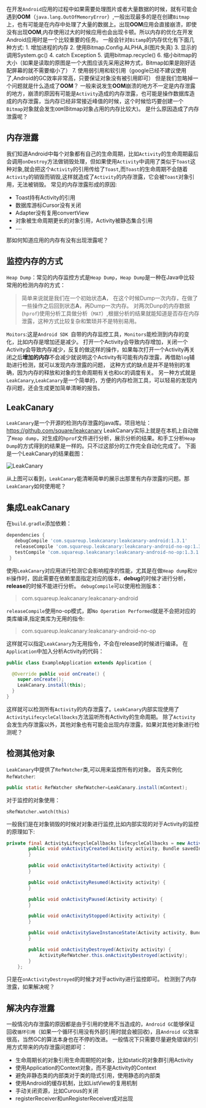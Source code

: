 在开发`Android`应用的过程中如果需要处理图片或者大量数据的时候，就有可能会遇到**OOM**（`java.lang.OutOfMemoryError`）,一般出现最多的是在创建`Bitmap`上，也有可能是在内存中处理了大量的数据上。出现**OOM**应用会直接崩溃，即使没有出现**OOM**,内存使用过大的时候应用也会出现卡顿。所以内存的优化在开发Android应用时是一个比较重要的任务。
一般会针对`Bitamp`的内存优化有下面几种方式:
	1. 增加进程的内存
	2. 使用Bitmap.Config.ALPHA_8(图片失真)
	3. 显示的调用System.gc()
	4. catch Exception
	5. 调用bitmap.recycle()
	6. 缩小bitmap的大小（如果是读取的原图是一个大图应该先采用这种方式，Bitmap如果是刚好适配屏幕的就不需要缩小了）
	7. 使用弱引用和软引用（google已经不建议使用了,Android的GC效率非常高，只要保证对象没有被引用即可）
但是我们忽略掉一个问题就是什么造成了**OOM**？
一般来说发生**OOM**崩溃的地方不一定是内存泄露的地方，崩溃的原因有可能是`Activity`造成的内存泄露，也可能是操作数据库造成的内存泄露，当内存已经非常接近峰值的时候，这个时候恰巧要创建一个`Bitmap`对象就会发生`OOM`(Bitmap对象占用的内存比较大)。
是什么原因造成了内存泄露呢？
## 内存泄露
我们知道Android中每个对象都有自己的生命周期，比如`Activity`的生命周期最后会调用`onDestroy`方法做销毁处理，但如果使用`Activity`中调用了类似于`Toast`这种对象,就会把这个`Activity`的引用传给了`Toast`,而`Toast`的生命周期不会随着`Activity`的销毁而销毁,这样就造成了`Activity`的内存泄露，它会被`Toast`对象引用，无法被销毁。
常见的内存泄露形成的原因:

*  Toast持有Activity的引用
*  数据库游标Cursor没有关闭
* Adapter没有复用convertView
*  对象被生命周期更长的对象引用，Activity被静态集合引用
* ....

那如何知道应用的内存有没有出现泄露呢？
## 监控内存的方式

`Heap Dump`：常见的内存监控方式是`Heap Dump`，`Heap Dump`是一种在Java中比较常用的检测内存的方式：
>简单来说就是我们在一个初始状态**A**， 在这个时候Dump一次内存，在做了一些操作之后回到状态**A**，再Dump一次内存。
对两次Dunp的内存数据(`hprof`)使用分析工具做分析（`MAT`）,根据分析的结果就能知道是否存在内存泄露，这种方式比较复杂和繁琐并不是特别易用。

`Moitors`:这是`Android SDK `自带的内存监控工具，`Monitors`能检测到内存的变化，比如内存是增加还是减少。
打开一个Activity会导致内存增加，关闭一个Activity会导致内存减少，反复的做这样的操作，如果每次打开一个Activity再关闭之后**增加的内存**不会减少就说明这个Activity有可能有内存泄露，再借助`log`辅助进行检测，就可以发现内存泄露的问题，
这种方式的缺点是并不是特别的准确，因为内存的释放和对象的生命周期有关也和`GC`的调度有关。
另一种方式就是`LeakCanary`,`LeakCanary`是一个简单的，方便的内存检测工具，可以轻易的发现内存问题，还会生成更加简单清晰的报告。

## LeakCanary
`LeakCanary`是一个开源的检测内存泄露的java库。项目地址：https://github.com/square/leakcanary
LeakCanary实际上就是在本机上自动做了`Heap dump`，对生成的`hprof`文件进行分析，展示分析的结果。和手工分析`Heap Dump`的方式得到的结果是一样的。只不过这部分的工作完全自动化完成了。
下面是一个LeakCanary的结果截图：

![LeakCanary](http://upload-images.jianshu.io/upload_images/22188-c8327fc0f3ba73ee.png?imageMogr2/auto-orient/strip%7CimageView2/2/w/1240)

从上图可以看到，`LeakCanary`能清晰简单的展示出那里有内存泄露的问题。那`LeakCanary`如何使用呢？
## 集成LeakCanary
在`build.gradle`添加依赖：
```gradle
dependencies {
   debugCompile 'com.squareup.leakcanary:leakcanary-android:1.3.1'
   releaseCompile 'com.squareup.leakcanary:leakcanary-android-no-op:1.3.1'
   testCompile 'com.squareup.leakcanary:leakcanary-android-no-op:1.3.1'
 }
```
使用`LeakCanary`对应用进行检测它会影响程序的性能，尤其是在做`Heap dump`和`分析`操作时，因此需要在依赖里面指定对应的版本，**debug**的时候才进行分析，**release**的时候不能进行分析。
`debugCompile`可以使用检测版本：
>com.squareup.leakcanary:leakcanary-android

`releaseCompile`使用no-op模式，即`No Operation Performed`就是不会把对应的类库编译,指定类库为无用的指令:
>com.squareup.leakcanary:leakcanary-android-no-op

这样就可以指定`LeakCanary`为无用指令，不会在release的时候进行编译。
在`Application`中加入分析Activity的代码：
```java
public class ExampleApplication extends Application {

  @Override public void onCreate() {
    super.onCreate();
    LeakCanary.install(this);
  }
}
```
这样就可以检测所有`Activity`的内存泄露了。`LeakCanary`内部实现使用了`ActivityLifecycleCallbacks`方法监听所有Activity的生命周期。
除了`Activity`会发生内存泄露以外，其他对象也有可能会出现内存泄露，如果对其他对象进行检测呢？
## 检测其他对象
`LeakCanary`中提供了`RefWatcher`类,可以用来监控所有的对象。
首先实例化`RefWatcher`:
```java
public static RefWatcher sRefWatcher=LeakCanary.install(mContext);
```
对于监控的对象使用：
```
sRefWatcher.watch(this)
```
一般我们是在对象销毁的时候对对象进行监控,比如内部实现的对于Activity的监控的原理如下:
```java
private final ActivityLifecycleCallbacks lifecycleCallbacks = new ActivityLifecycleCallbacks() {
        public void onActivityCreated(Activity activity, Bundle savedInstanceState) {
        }

        public void onActivityStarted(Activity activity) {
        }

        public void onActivityResumed(Activity activity) {
        }

        public void onActivityPaused(Activity activity) {
        }

        public void onActivityStopped(Activity activity) {
        }

        public void onActivitySaveInstanceState(Activity activity, Bundle outState) {
        }

        public void onActivityDestroyed(Activity activity) {
            ActivityRefWatcher.this.onActivityDestroyed(activity);
        }
    };
```
只是在`onActivityDestroyed`的时候才对于activity进行监控即可。
检测到了内存泄露，如果解决呢？
## 解决内存泄露
一般情况内存泄露的原因都是由于引用的使用不当造成的，`Android GC`能够保证回收`循环引用`（如果一个循环引用没有外部引用时就会被回收)，且`Android GC`效率很高，当然GC的算法本身也在不停的改进。
一般情况下只需要尽量避免错误的引用方式带来的内存泄露问题即可：

*  生命周期长的对象引用生命周期短的对象，比如static的对象群引用Activity
* 使用Application的Context对象，而不是Activity的Context
*  避免非静态类的内部类对于类的隐式引用，使用静态的内部类
*  使用Android的缓存机制，比如ListView的复用机制
* 手动关闭资源，比如Curous的关闭
*  registerReceiver和unRegisterReceiver成对出现

